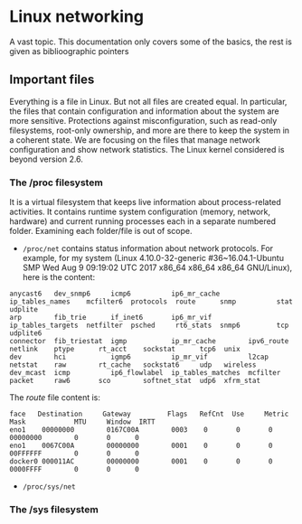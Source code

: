 # Linux networking
A vast topic. This documentation only covers some of the basics, the rest is given as biblioographic pointers

## Important files
Everything is a file in Linux. But not all files are created equal. In particular, the files that contain configuration and information about the system are more sensitive. Protections against misconfiguration, such as read-only filesystems, root-only ownership, and more are there to keep the system in a coherent state. We are focusing on the files that manage network configuration and show network statistics. The Linux kernel considered is beyond version 2.6. 

### The /proc filesystem
It is a virtual filesystem that keeps live information about process-related activities. It contains runtime system configuration (memory, network, hardware) and current running processes each in a separate numbered folder. Examining each folder/file is out of scope. 

- `/proc/net` contains status information about network protocols. For example, for my system (Linux 4.10.0-32-generic #36~16.04.1-Ubuntu SMP Wed Aug 9 09:19:02 UTC 2017 x86_64 x86_64 x86_64 GNU/Linux), here is the content: 
```
anycast6   dev_snmp6     icmp6          ip6_mr_cache       ip_tables_names    mcfilter6  protocols  route      snmp          stat  udplite
arp        fib_trie      if_inet6       ip6_mr_vif         ip_tables_targets  netfilter  psched     rt6_stats  snmp6         tcp   udplite6
connector  fib_triestat  igmp           ip_mr_cache        ipv6_route         netlink    ptype      rt_acct    sockstat      tcp6  unix
dev        hci           igmp6          ip_mr_vif          l2cap              netstat    raw        rt_cache   sockstat6     udp   wireless
dev_mcast  icmp          ip6_flowlabel  ip_tables_matches  mcfilter           packet     raw6       sco        softnet_stat  udp6  xfrm_stat
```
The _route_ file content is:
```
face   Destination     Gateway         Flags   RefCnt  Use     Metric  Mask            MTU     Window  IRTT                                   
eno1    00000000        0167C00A        0003    0       0       0       00000000        0       0      0                                      
eno1    0067C00A        00000000        0001    0       0       0       00FFFFFF        0       0      0                                      
docker0 000011AC        00000000        0001    0       0       0       0000FFFF        0       0      0    
```

- `/proc/sys/net`

### The /sys filesystem
